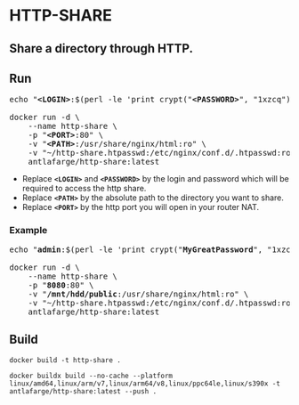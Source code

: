 # HTTP-SHARE

## Share a directory through HTTP.

## Run

<pre>
echo "<b>&#60;LOGIN&#62;</b>:$(perl -le 'print crypt("<b>&#60;PASSWORD&#62;</b>", "1xzcq")')" > ~/http-share.htpasswd

docker run -d \
    --name http-share \
    -p "<b>&#60;PORT&#62;</b>:80" \
    -v "<b>&#60;PATH&#62;</b>:/usr/share/nginx/html:ro" \
    -v "~/http-share.htpasswd:/etc/nginx/conf.d/.htpasswd:ro" \
    antlafarge/http-share:latest
</pre>

- Replace **`<LOGIN>`** and **`<PASSWORD>`** by the login and password which will be required to access the http share.
- Replace **`<PATH>`** by the absolute path to the directory you want to share.
- Replace **`<PORT>`** by the http port you will open in your router NAT.

### Example

<pre>
echo "<b>admin</b>:$(perl -le 'print crypt("<b>MyGreatPassword</b>", "1xzcq")')" > ~/http-share.htpasswd

docker run -d \
    --name http-share \
    -p "<b>8080</b>:80" \
    -v "<b>/mnt/hdd/public</b>:/usr/share/nginx/html:ro" \
    -v "~/http-share.htpasswd:/etc/nginx/conf.d/.htpasswd:ro" \
    antlafarge/http-share:latest
</pre>

## Build

    docker build -t http-share .

    docker buildx build --no-cache --platform linux/amd64,linux/arm/v7,linux/arm64/v8,linux/ppc64le,linux/s390x -t antlafarge/http-share:latest --push .
